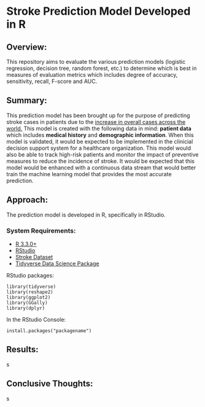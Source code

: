 # Stroke Prediction Model Developed in R

## Overview: 
This repository aims to evaluate the various prediction models (logistic regression, decision tree, random forest, etc.) to determine which is best in measures of evaluation metrics which includes degree of accuracy, sensitivity, recall, F-score and AUC.

## Summary:
This prediction model has been brought up for the purpose of predicting stroke cases in patients due to the [increase in overall cases across the world.](https://www.who.int/srilanka/news/detail/29-10-2022-world-stroke-day-2022#:~:text=The%20Global%20Stroke%20Factsheet%20released%20in%202022,in%20stroke%20incidence%2C%2043%%20increase%20in%20deaths)  This model is created with the following data in mind: **patient data** which includes **medical history** and **demographic information**.  When this model is validated, it would be expected to be implemented in the clinicial decision support system for a healthcare organization.  This model would also be able to track high-risk patients and monitor the impact of preventive measures to reduce the incidence of stroke.  It would be expected that this model would be enhanced with a continuous data stream that would better train the machine learning model that provides the most accurate prediction.  

## Approach:
The prediction model is developed in R, specifically in RStudio.  

### System Requirements:

- [R 3.3.0+](https://cran.rstudio.com/)
- [RStudio](https://posit.co/download/rstudio-desktop/)
- [Stroke Dataset](https://www.kaggle.com/datasets/fedesoriano/stroke-prediction-dataset/code?resource=download)
- [Tidyverse Data Science Package](https://www.tidyverse.org/)

RStudio packages:
```
library(tidyverse)
library(reshape2)
library(ggplot2)
library(GGally)
library(dplyr)
```

In the RStudio Console:
```
install.packages("packagename")
```

## Results:
s

## Conclusive Thoughts: 
s





